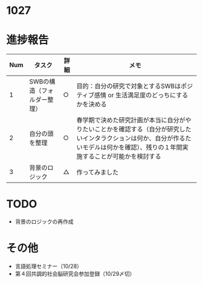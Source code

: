 # 1027

# 進捗報告
|Num|タスク|詳細|メモ|
|----|----|----|----|
|1|SWBの構造（フォルダー整理）|○|目的：自分の研究で対象とするSWBはポジティブ感情 or 生活満足度のどっちにするかを決める|
|2|自分の頭を整理|○|春学期で決めた研究計画が本当に自分がやりたいことかを確認する（自分が研究したいインタラクションは何か、自分が作るたいモデルは何かを確認）、残りの１年間実施することが可能かを検討する|
|3|背景のロジック|△|作ってみました|

# TODO
- 背景のロジックの再作成

# その他
- 言語処理セミナー（10/28）
- 第４回共調的社会脳研究会参加登録（10/29〆切）
